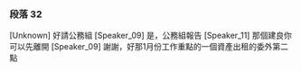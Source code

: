 ### 段落 32

[Unknown] 好請公務組
[Speaker_09] 是，公務組報告
[Speaker_11] 那個建良你可以先離開
[Speaker_09] 謝謝，好那1月份工作重點的一個資產出租的委外第二點